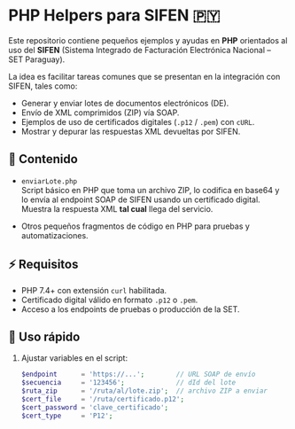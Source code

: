 # PHP Helpers para SIFEN 🇵🇾

Este repositorio contiene pequeños ejemplos y ayudas en **PHP** orientados al uso del **SIFEN** (Sistema Integrado de Facturación Electrónica Nacional – SET Paraguay).

La idea es facilitar tareas comunes que se presentan en la integración con SIFEN, tales como:

- Generar y enviar lotes de documentos electrónicos (DE).
- Envío de XML comprimidos (ZIP) vía SOAP.
- Ejemplos de uso de certificados digitales (`.p12` / `.pem`) con `cURL`.
- Mostrar y depurar las respuestas XML devueltas por SIFEN.

## 📂 Contenido

- `enviarLote.php`  
  Script básico en PHP que toma un archivo ZIP, lo codifica en base64 y lo envía al endpoint SOAP de SIFEN usando un certificado digital.  
  Muestra la respuesta XML **tal cual** llega del servicio.

- Otros pequeños fragmentos de código en PHP para pruebas y automatizaciones.

## ⚡ Requisitos

- PHP 7.4+ con extensión `curl` habilitada.
- Certificado digital válido en formato `.p12` o `.pem`.
- Acceso a los endpoints de pruebas o producción de la SET.

## 🚀 Uso rápido

1. Ajustar variables en el script:
   ```php
   $endpoint      = 'https://...';        // URL SOAP de envío
   $secuencia     = '123456';             // dId del lote
   $ruta_zip      = '/ruta/al/lote.zip';  // archivo ZIP a enviar
   $cert_file     = '/ruta/certificado.p12';
   $cert_password = 'clave_certificado';
   $cert_type     = 'P12';
